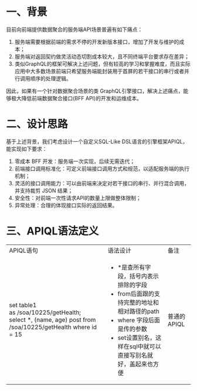 # 一、背景
目前向前端提供数据聚合的服务端API场景普遍有如下痛点：
1. 服务端需要根据前端的需求不停的开发新版本接口，增加了开发与维护的成本；
2. 服务端对返回契约做灵活动态切割成本较大，且不同终端平台要求存在差异；
3. 类似GraphQL的框架可解决上述问题，但有较高的学习和掌握难度，而且实际应用中大多数场景前端只希望服务端能封装用于首屏的若干接口的串行或者并行调用顺序的处理逻辑。

因此，如果有一个针对数据聚合场景的类 GraphQL引擎接口，解决上述痛点，能够极大降低前端数据聚合接口(BFF API)的开发和运维成本。

# 二、设计思路
基于上述背景，我们考虑设计一个自定义SQL-Like DSL语言的引擎框架APIQL，能实现如下要求：
1. 零成本 BFF 开发：服务端一次实现，后续无需迭代；
2. 前端接口调用标准化：可定义前端接口调用方式和规范，以适配服务端的执行机制；
3. 灵活的接口调用能力：可以由前端来决定对若干接口的串行、并行混合调用，并支持裁剪 JSON 结果；
4. 安全性：对前端一次性请求API的数量上限做整体限制；
5. 异常处理：合理的体现接口实际的返回结果。

# 三、APIQL语法定义
<table>
<tr>
<td>APIQL语句</td>
<td>语法设计</td>
<td>备注</td>
</tr>
<tr>
<td>set table1 as /soa/10225/getHealth;
<br>select *, (name, age) post from /soa/10225/getHealth where id = 15</td>
<td><ul><li>*是查所有字段，括号内表示排除的字段</li> <li>from后面跟的支持完整的地址和相对路径的path</li>
<li>where 字段后面是传的参数</li> <li>set设置别名，这样在sql中就可以直接写别名就好，盖起来也方便</li></ul></td>
<td>普通的APIQL</td>
</tr>
</table>
